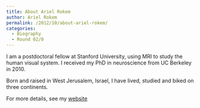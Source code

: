 ```yaml
---
title: About Ariel Rokem
author: Ariel Rokem
permalink: /2012/10/about-ariel-rokem/
categories:
  - Biography
  - Round 02/0
---
```

I am a postdoctoral fellow at Stanford University, using MRI to study the human visual system. I received my PhD in neuroscience from UC Berkeley in 2010.

Born and raised in West Jerusalem, Israel, I have lived, studied and biked on three continents.

For more details, see my [website][1]

 [1]: http://arokem.org
